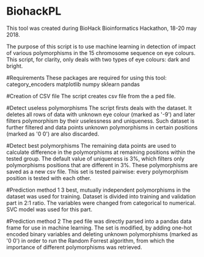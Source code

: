 # BiohackPL

This tool was created during BioHack Bioinformatics Hackathon, 18-20 may 2018.

The purpose of this script is to use machine learning in detection of impact of various polymorphisms in the 15 chromosome sequence on eye colours. This script, for clarity, only deals with two types of eye colours: dark and bright.

#Requirements
These packages are required for using this tool:
category_encoders
matplotlib
numpy
sklearn
pandas


#Creation of CSV file
The script creates csv file from the a ped file.

#Detect useless polymorphisms
The script firsts deals with the dataset. It deletes all rows of data with unknown eye colour (marked as '-9') and later filters polymorphism by their uselessness and uniqueness. Such dataset is further filtered and data points unknown polymorphisms in certain positions (marked as '0 0') are also discarded.

#Detect best polymorphisms
The remaining data points are used to calculate difference in the polymorphisms at remaining positions within the tested group. The default value of uniqueness is 3%, which filters only polymorphisms positions that are different in 3%. These polymorphisms are saved as a new csv file. This set is tested pairwise: every polymorphism position is tested with each other.


#Prediction method 1
3 best, mutually independent polymorphisms in the dataset was used for training. Dataset is divided into training and validation part in 2:1 ratio. The variables were changed from categorical to numerical. SVC model was used for this part.

#Prediction method 2
The ped file was directly parsed into a pandas data frame for use in machine learning. The set is modified, by adding one-hot encoded binary variables and deleting unknown polymorphisms (marked as '0 0') in order to run the Random Forrest algorithm, from which the importance of different polymorphisms was retrieved.
